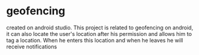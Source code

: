 # geofencing

created on android studio.
This project is related to geofencing on android, 
it can also locate the user's location after his permission 
and allows him to tag a location. When he enters this location and when he leaves he will receive notifications
